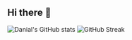 ## Hi there 👋

<!--
**DanialZaree/DanialZaree** is a ✨ _special_ ✨ repository because its `README.md` (this file) appears on your GitHub profile.

Here are some ideas to get you started:

- 🔭 I’m currently working on ...
- 🌱 I’m currently learning ...
- 👯 I’m looking to collaborate on ...
- 🤔 I’m looking for help with ...
- 💬 Ask me about ...
- 📫 How to reach me: ...
- 😄 Pronouns: ...
- ⚡ Fun fact: ...
-->
![Danial's GitHub stats](https://github-readme-stats.vercel.app/api?username=DanialZaree&count_private=true)
![GitHub Streak](https://github-readme-stats.vercel.app/api/streak-stats?user=DanialZaree&count_private=true)
